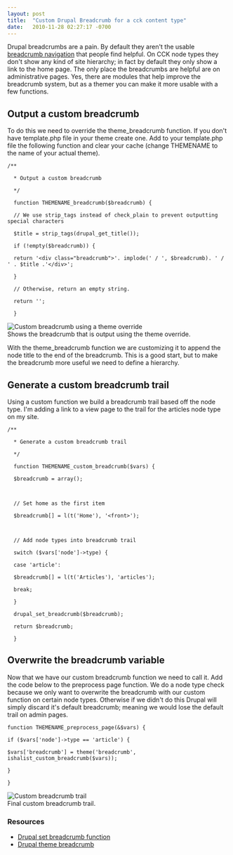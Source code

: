 ```yaml
---
layout: post
title:  "Custom Drupal Breadcrumb for a cck content type"
date:   2010-11-28 02:27:17 -0700
---
```



<p>Drupal breadcrumbs are a pain. By default they aren't the usable <a href="http://www.useit.com/alertbox/breadcrumbs.html">breadcrumb navigation</a> that people find helpful. On CCK node types they don't show any kind of site hierarchy; in fact by default they only show a link to the home page. The only place the breadcrumbs are helpful are on administrative pages. Yes, there are modules that help improve the breadcrumb system, but as a themer you can make it more usable with a few functions.</p>
<h2>Output a custom breadcrumb</h2>
<p>To do this we need to override the theme_breadcrumb function. If you don't have template.php file in your theme create one. Add to your template.php file the following function and clear your cache (change THEMENAME to the name of your actual theme).</p>
<p><code>/**<br />
  * Output a custom breadcrumb<br />
  */<br />
  function THEMENAME_breadcrumb($breadcrumb) {<br />
  // We use strip_tags instead of check_plain to prevent outputting special characters<br />
  $title = strip_tags(drupal_get_title());<br />
  if (!empty($breadcrumb)) {<br />
  return '&lt;div class=&quot;breadcrumb&quot;&gt;'. implode(' / ', $breadcrumb). ' / ' . $title .'&lt;/div&gt;';<br />
  }<br />
  // Otherwise, return an empty string.<br />
  return '';<br />
  }</code></p>
<div id="caption">
<img src="/files/default-breadcrumb.gif" alt="Custom breadcrumb using a theme override" /><br /> Shows the breadcrumb that is output using the theme override.
</div>
<p>With the theme_breadcrumb function we are customizing it to append the node title to the end of the breadcrumb. This is a good start, but to make the breadcrumb more useful we need to define a hierarchy.</p>
<h2>Generate a custom breadcrumb trail</h2>
<p>Using a custom function we build a breadcrumb trail based off the node type. I'm adding a link to a view page to the trail for the articles node type on my site.</p>
<p><code>/**<br />
  * Generate a custom breadcrumb trail<br />
  */<br />
  function THEMENAME_custom_breadcrumb($vars) {<br />
  $breadcrumb = array();<br />
  <br />
  // Set home as the first item<br />
  $breadcrumb[] = l(t('Home'), '&lt;front&gt;');<br />
  <br />
  // Add node types into breadcrumb trail<br />
  switch ($vars['node']-&gt;type) {<br />
  case 'article':<br />
  $breadcrumb[] = l(t('Articles'), 'articles');<br />
  break;<br />
  }<br />
  drupal_set_breadcrumb($breadcrumb);<br />
  return $breadcrumb;<br />
  }</code></p>
<h2>Overwrite the breadcrumb variable</h2>
<p>Now that we have our custom breadcrumb function we need to call it. Add the code below to the preprocess page function. We do a node type check because we only want to overwrite the breadcrumb with our custom function on certain node types. Otherwise if we didn't do this Drupal will simply discard it's default breadcrumb; meaning we would lose the default trail on admin pages. </p>
<p><code>function THEMENAME_preprocess_page(&amp;$vars) {<br />
if ($vars['node']-&gt;type == 'article') {<br />
$vars['breadcrumb'] = theme('breadcrumb', ishalist_custom_breadcrumb($vars));<br />
}<br />
}</code></p>
<div id="caption">
<img src="/files/custom-breadcrumb.gif" alt="Custom breadcrumb trail" /><br /> Final custom breadcrumb trail.
</div>
<h3>Resources</h3>
<ul>
<li><a href="http://api.drupal.org/api/drupal/includes--common.inc/function/drupal_set_breadcrumb/6">Drupal set breadcrumb function</a></li>
<li><a href="http://api.drupal.org/api/drupal/includes--theme.inc/function/theme_breadcrumb/6">Drupal theme breadcrumb</a></li>
</ul>
